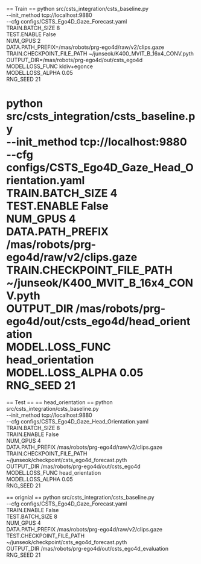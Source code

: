 == Train ==
python src/csts_integration/csts_baseline.py \
    --init_method tcp://localhost:9880 \
    --cfg configs/CSTS_Ego4D_Gaze_Forecast.yaml \
    TRAIN.BATCH_SIZE 8 \
    TEST.ENABLE False \
    NUM_GPUS 2 \
    DATA.PATH_PREFIX=/mas/robots/prg-ego4d/raw/v2/clips.gaze \
    TRAIN.CHECKPOINT_FILE_PATH ~/junseok/K400_MVIT_B_16x4_CONV.pyth \
    OUTPUT_DIR=/mas/robots/prg-ego4d/out/csts_ego4d \
    MODEL.LOSS_FUNC kldiv+egonce \
    MODEL.LOSS_ALPHA 0.05 \
    RNG_SEED 21

python src/csts_integration/csts_baseline.py \
    --init_method tcp://localhost:9880 \
    --cfg configs/CSTS_Ego4D_Gaze_Head_Orientation.yaml \
    TRAIN.BATCH_SIZE 4 \
    TEST.ENABLE False \
    NUM_GPUS 4 \
    DATA.PATH_PREFIX /mas/robots/prg-ego4d/raw/v2/clips.gaze \
    TRAIN.CHECKPOINT_FILE_PATH ~/junseok/K400_MVIT_B_16x4_CONV.pyth \
    OUTPUT_DIR /mas/robots/prg-ego4d/out/csts_ego4d/head_orientation \
    MODEL.LOSS_FUNC head_orientation \
    MODEL.LOSS_ALPHA 0.05 \
    RNG_SEED 21
==============================================================
== Test ==
== head_orientation ==
python src/csts_integration/csts_baseline.py \
    --init_method tcp://localhost:9880 \
    --cfg configs/CSTS_Ego4D_Gaze_Head_Orientation.yaml \
    TRAIN.BATCH_SIZE 8 \
    TRAIN.ENABLE False \
    NUM_GPUS 4 \
    DATA.PATH_PREFIX /mas/robots/prg-ego4d/raw/v2/clips.gaze \
    TRAIN.CHECKPOINT_FILE_PATH ~/junseok/checkpoint/csts_ego4d_forecast.pyth \
    OUTPUT_DIR /mas/robots/prg-ego4d/out/csts_ego4d \
    MODEL.LOSS_FUNC head_orientation \
    MODEL.LOSS_ALPHA 0.05 \
    RNG_SEED 21

== orignial == 
python src/csts_integration/csts_baseline.py \
    --cfg configs/CSTS_Ego4D_Gaze_Forecast.yaml \
    TRAIN.ENABLE False \
    TEST.BATCH_SIZE 8 \
    NUM_GPUS 4 \
    DATA.PATH_PREFIX /mas/robots/prg-ego4d/raw/v2/clips.gaze \
    TEST.CHECKPOINT_FILE_PATH ~/junseok/checkpoint/csts_ego4d_forecast.pyth \
    OUTPUT_DIR /mas/robots/prg-ego4d/out/csts_ego4d_evaluation \
    RNG_SEED 21
    